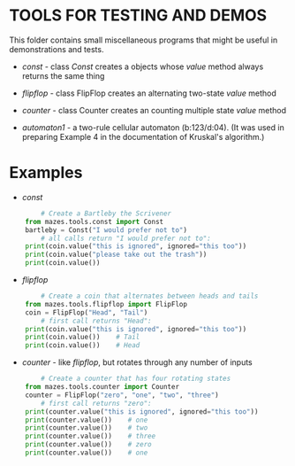# TOOLS FOR TESTING AND DEMOS

This folder contains small miscellaneous programs that might be useful in demonstrations and tests.

* *const* - class *Const* creates a objects whose *value* method always returns the same thing
* *flipflop* - class FlipFlop creates an alternating two-state *value* method
* *counter* - class Counter creates an counting multiple state *value* method

* *automaton1* - a two-rule cellular automaton (b:123/d:04).  (It was used in preparing Example 4 in the documentation of Kruskal's algorithm.)

# Examples

* *const*
```python
        # Create a Bartleby the Scrivener
    from mazes.tools.const import Const
    bartleby = Const("I would prefer not to")
        # all calls return "I would prefer not to":
    print(coin.value("this is ignored", ignored="this too"))
    print(coin.value("please take out the trash"))
    print(coin.value())
```

* *flipflop*
```python
        # Create a coin that alternates between heads and tails
    from mazes.tools.flipflop import FlipFlop
    coin = FlipFlop("Head", "Tail")
        # first call returns "Head":
    print(coin.value("this is ignored", ignored="this too"))
    print(coin.value())    # Tail
    print(coin.value())    # Head
```

* *counter* - like *flipflop*, but rotates through any number of inputs
```python
        # Create a counter that has four rotating states
    from mazes.tools.counter import Counter
    counter = FlipFlop("zero", "one", "two", "three")
        # first call returns "zero":
    print(counter.value("this is ignored", ignored="this too"))
    print(counter.value())    # one
    print(counter.value())    # two
    print(counter.value())    # three
    print(counter.value())    # zero
    print(counter.value())    # one
```
